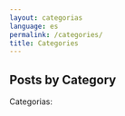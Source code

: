 ```yaml
---
layout: categorias
language: es
permalink: /categories/
title: Categories
---
```

## Posts by Category
Categorias:
